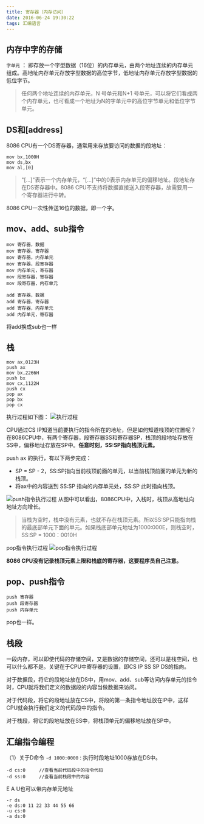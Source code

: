 ```yaml
---
title: 寄存器（内存访问）
date: 2016-06-24 19:30:22
tags: 汇编语言
---
```

## 内存中字的存储

`字单元` ： 即存放一个字型数据（16位）的内存单元，由两个地址连续的内存单元组成。高地址内存单元存放字型数据的高位字节，低地址内存单元存放字型数据的低位字节。


>任何两个地址连续的内存单元，N 号单元和N+1 号单元，可以将它们看成两个内存单元，也可看成一个地址为N的字单元中的高位字节单元和低位字节单元。

## DS和[address]
8086 CPU有一个DS寄存器，通常用来存放要访问的数据的段地址：
```
mov bx,1000H
mov ds,bx
mov al,[0]
```
>"[...]"表示一个内存单元，“[...]”中的0表示内存单元的偏移地址。段地址存在DS寄存器中。8086 CPU不支持将数据直接送入段寄存器，故需要用一个寄存器进行中转。

8086 CPU一次性传送16位的数据，即一个字。

<!-- more -->

## mov、add、sub指令
```
mov 寄存器，数据
mov 寄存器，寄存器
mov 寄存器，内存单元
mov 寄存器，段寄存器
mov 内存单元，寄存器
mov 段寄存器，寄存器
mov 段寄存器，内存单元
```
```
add 寄存器，数据
add 寄存器，寄存器
add 寄存器，内存单元
add 内存单元，寄存器
```
将add换成sub也一样

## 栈
```
mov ax,0123H
push ax
mov bx,2266H
push bx
mov cx,1122H
push cx
pop ax
pop bx
pop cx
```
执行过程如下图：
![执行过程][1]

CPU通过CS IP知道当前要执行的指令所在的地址，但是如何知道栈顶的位置呢？
在8086CPU中，有两个寄存器，段寄存器SS和寄存器SP，栈顶的段地址存放在SS中，偏移地址存放在SP中。**任意时刻，SS:SP指向栈顶元素。**

push ax 的执行，有以下两步完成：

- SP = SP - 2，SS:SP指向当前栈顶前面的单元，以当前栈顶前面的单元为新的栈顶。
- 将ax中的内容送到 SS:SP 指向的内存单元处，SS:SP 此时指向栈顶。

![push指令执行过程][2]
从图中可以看出，8086CPU中，入栈时，栈顶从高地址向地址方向增长。

>当栈为空时，栈中没有元素，也就不存在栈顶元素。所以SS:SP只能指向栈的最底部单元下面的单元。如果栈底部单元地址为1000:000E，则栈空时，SS:SP = 1000：0010H

pop指令执行过程
![pop指令执行过程][3]

**8086 CPU没有记录栈顶元素上限和栈底的寄存器，这要程序员自己注意。**

## pop、push指令
```
push 寄存器
push 段寄存器
push 内存单元
```
pop也一样。

## 栈段
一段内存，可以即使代码的存储空间，又是数据的存储空间，还可以是栈空间，也可以什么都不是。关键在于CPU中寄存器的设置，即CS IP SS SP DS的指向。

对于数据段，将它的段地址放在DS中，用mov、add、sub等访问内存单元的指令时，CPU就将我们定义的数据段的内容当做数据来访问。

对于代码段，将它的段地址放在CS中，将段的第一条指令地址放在IP中，这样CPU就会执行我们定义的代码段中的指令。

对于栈段，将它的段地址放在SS中，将栈顶单元的偏移地址放在SP中。

## 汇编指令编程

（1）关于D命令
`-d 1000:0000` : 执行时段地址1000存放在DS中。
```
-d cs:0     //查看当前代码段中的指令代码
-d ss:0     //查看当前栈段中的内容
```

E A U也可以带内存单元地址
```
-r ds
-e ds:0 11 22 33 44 55 66
-u cs:0
-a ds:0
```


[1]: http://static.zybuluo.com/guoxs/1eqn57elqtooh0r8akw0spfp/1.png
[2]: http://static.zybuluo.com/guoxs/myi2z4phv3lq1yx8y259vcoa/2.png
[3]: http://static.zybuluo.com/guoxs/en8fxsbwaotp7y54k5ajzg8t/3.png
